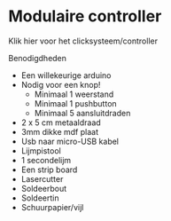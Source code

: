 <h1>Modulaire controller</h1>  

Klik hier voor het clicksysteem/controller

Benodigdheden
- Een willekeurige arduino
- Nodig voor een knop!
  - Minimaal 1 weerstand 
  - Minimaal 1 pushbutton
  - Minimaal 5 aansluitdraden
- 2 x 5 cm metaaldraad
- 3mm dikke mdf plaat
- Usb naar micro-USB kabel
- Lijmpistool
- 1 secondelijm
- Een strip board
- Lasercutter
- Soldeerbout
- Soldeertin
- Schuurpapier/vijl


